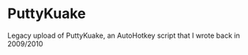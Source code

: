 PuttyKuake
==========

Legacy upload of PuttyKuake, an AutoHotkey script that I wrote back in 2009/2010
